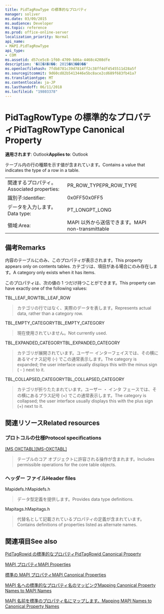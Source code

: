 ```yaml
---
title: PidTagRowType の標準的なプロパティ
manager: soliver
ms.date: 03/09/2015
ms.audience: Developer
ms.topic: reference
ms.prod: office-online-server
localization_priority: Normal
api_name:
- MAPI.PidTagRowType
api_type:
- COM
ms.assetid: d57ce5c8-1f60-4709-b86a-4468c4208dfe
description: '�ŏI�X�V��: 2015�N3��9��'
ms.openlocfilehash: 7fdb8781c39d7814ff2c38ff4df4545511d28a5f
ms.sourcegitcommit: 9d60cd82b5413446e5bc8ace2cd689f683fb41a7
ms.translationtype: MT
ms.contentlocale: ja-JP
ms.lasthandoff: 06/11/2018
ms.locfileid: "19803378"
---
```

# <a name="pidtagrowtype-canonical-property"></a><span data-ttu-id="e44d3-103">PidTagRowType の標準的なプロパティ</span><span class="sxs-lookup"><span data-stu-id="e44d3-103">PidTagRowType Canonical Property</span></span>

  
  
<span data-ttu-id="e44d3-104">**適用されます**: Outlook</span><span class="sxs-lookup"><span data-stu-id="e44d3-104">**Applies to**: Outlook</span></span> 
  
<span data-ttu-id="e44d3-105">テーブル内の行の種類を示す値が含まれています。</span><span class="sxs-lookup"><span data-stu-id="e44d3-105">Contains a value that indicates the type of a row in a table.</span></span>
  
|||
|:-----|:-----|
|<span data-ttu-id="e44d3-106">関連するプロパティ。</span><span class="sxs-lookup"><span data-stu-id="e44d3-106">Associated properties:</span></span>  <br/> |<span data-ttu-id="e44d3-107">PR_ROW_TYPE</span><span class="sxs-lookup"><span data-stu-id="e44d3-107">PR_ROW_TYPE</span></span>  <br/> |
|<span data-ttu-id="e44d3-108">識別子:</span><span class="sxs-lookup"><span data-stu-id="e44d3-108">Identifier:</span></span>  <br/> |<span data-ttu-id="e44d3-109">0x0FF5</span><span class="sxs-lookup"><span data-stu-id="e44d3-109">0x0FF5</span></span>  <br/> |
|<span data-ttu-id="e44d3-110">データを入力します。</span><span class="sxs-lookup"><span data-stu-id="e44d3-110">Data type:</span></span>  <br/> |<span data-ttu-id="e44d3-111">PT_LONG</span><span class="sxs-lookup"><span data-stu-id="e44d3-111">PT_LONG</span></span>  <br/> |
|<span data-ttu-id="e44d3-112">領域:</span><span class="sxs-lookup"><span data-stu-id="e44d3-112">Area:</span></span>  <br/> |<span data-ttu-id="e44d3-113">MAPI 以外から送信できます。</span><span class="sxs-lookup"><span data-stu-id="e44d3-113">MAPI non-transmittable</span></span>  <br/> |
   
## <a name="remarks"></a><span data-ttu-id="e44d3-114">備考</span><span class="sxs-lookup"><span data-stu-id="e44d3-114">Remarks</span></span>

<span data-ttu-id="e44d3-115">内容のテーブルにのみ、このプロパティが表示されます。</span><span class="sxs-lookup"><span data-stu-id="e44d3-115">This property appears only on contents tables.</span></span> <span data-ttu-id="e44d3-116">カテゴリは、項目がある場合にのみ存在します。</span><span class="sxs-lookup"><span data-stu-id="e44d3-116">A category only exists when it has items.</span></span>
  
<span data-ttu-id="e44d3-117">このプロパティは、次の値の 1 つだけ持つことができます。</span><span class="sxs-lookup"><span data-stu-id="e44d3-117">This property can have exactly one of the following values:</span></span>
  
<span data-ttu-id="e44d3-118">TBL_LEAF_ROW</span><span class="sxs-lookup"><span data-stu-id="e44d3-118">TBL_LEAF_ROW</span></span> 
  
> <span data-ttu-id="e44d3-119">カテゴリの行ではなく、実際のデータを表します。</span><span class="sxs-lookup"><span data-stu-id="e44d3-119">Represents actual data, rather than a category row.</span></span>
    
<span data-ttu-id="e44d3-120">TBL_EMPTY_CATEGORY</span><span class="sxs-lookup"><span data-stu-id="e44d3-120">TBL_EMPTY_CATEGORY</span></span> 
  
> <span data-ttu-id="e44d3-121">現在使用されていません。</span><span class="sxs-lookup"><span data-stu-id="e44d3-121">Not currently used.</span></span>
    
<span data-ttu-id="e44d3-122">TBL_EXPANDED_CATEGORY</span><span class="sxs-lookup"><span data-stu-id="e44d3-122">TBL_EXPANDED_CATEGORY</span></span> 
  
> <span data-ttu-id="e44d3-123">カテゴリが展開されています。ユーザー インターフェイスでは、その横にあるマイナス記号 (-) でこの通常表示します。</span><span class="sxs-lookup"><span data-stu-id="e44d3-123">The category is expanded; the user interface usually displays this with the minus sign ( - ) next to it.</span></span>
    
<span data-ttu-id="e44d3-124">TBL_COLLAPSED_CATEGORY</span><span class="sxs-lookup"><span data-stu-id="e44d3-124">TBL_COLLAPSED_CATEGORY</span></span> 
  
> <span data-ttu-id="e44d3-125">カテゴリが折りたたまれています。ユーザー ・ インタ フェースでは、その横にあるプラス記号 (+) でこの通常表示します。</span><span class="sxs-lookup"><span data-stu-id="e44d3-125">The category is collapsed; the user interface usually displays this with the plus sign (+) next to it.</span></span>
    
## <a name="related-resources"></a><span data-ttu-id="e44d3-126">関連リソース</span><span class="sxs-lookup"><span data-stu-id="e44d3-126">Related resources</span></span>

### <a name="protocol-specifications"></a><span data-ttu-id="e44d3-127">プロトコルの仕様</span><span class="sxs-lookup"><span data-stu-id="e44d3-127">Protocol specifications</span></span>

<span data-ttu-id="e44d3-128">[[MS OXCTABL]](http://msdn.microsoft.com/library/d33612dc-36a8-4623-8a26-c156cf8aae4b%28Office.15%29.aspx)</span><span class="sxs-lookup"><span data-stu-id="e44d3-128">[[MS-OXCTABL]](http://msdn.microsoft.com/library/d33612dc-36a8-4623-8a26-c156cf8aae4b%28Office.15%29.aspx)</span></span>
  
> <span data-ttu-id="e44d3-129">テーブルのコア オブジェクトに許容される操作が含まれます。</span><span class="sxs-lookup"><span data-stu-id="e44d3-129">Includes permissible operations for the core table objects.</span></span>
    
### <a name="header-files"></a><span data-ttu-id="e44d3-130">ヘッダー ファイル</span><span class="sxs-lookup"><span data-stu-id="e44d3-130">Header files</span></span>

<span data-ttu-id="e44d3-131">Mapidefs.h</span><span class="sxs-lookup"><span data-stu-id="e44d3-131">Mapidefs.h</span></span>
  
> <span data-ttu-id="e44d3-132">データ型定義を提供します。</span><span class="sxs-lookup"><span data-stu-id="e44d3-132">Provides data type definitions.</span></span>
    
<span data-ttu-id="e44d3-133">Mapitags.h</span><span class="sxs-lookup"><span data-stu-id="e44d3-133">Mapitags.h</span></span>
  
> <span data-ttu-id="e44d3-134">代替名として記載されているプロパティの定義が含まれています。</span><span class="sxs-lookup"><span data-stu-id="e44d3-134">Contains definitions of properties listed as alternate names.</span></span>
    
## <a name="see-also"></a><span data-ttu-id="e44d3-135">関連項目</span><span class="sxs-lookup"><span data-stu-id="e44d3-135">See also</span></span>



[<span data-ttu-id="e44d3-136">PidTagRowid の標準的なプロパティ</span><span class="sxs-lookup"><span data-stu-id="e44d3-136">PidTagRowid Canonical Property</span></span>](pidtagrowid-canonical-property.md)


[<span data-ttu-id="e44d3-137">MAPI プロパティ</span><span class="sxs-lookup"><span data-stu-id="e44d3-137">MAPI Properties</span></span>](mapi-properties.md)
  
[<span data-ttu-id="e44d3-138">標準の MAPI プロパティ</span><span class="sxs-lookup"><span data-stu-id="e44d3-138">MAPI Canonical Properties</span></span>](mapi-canonical-properties.md)
  
[<span data-ttu-id="e44d3-139">MAPI 名への標準的なプロパティ名のマッピング</span><span class="sxs-lookup"><span data-stu-id="e44d3-139">Mapping Canonical Property Names to MAPI Names</span></span>](mapping-canonical-property-names-to-mapi-names.md)
  
[<span data-ttu-id="e44d3-140">MAPI 名前を標準のプロパティ名にマップします。</span><span class="sxs-lookup"><span data-stu-id="e44d3-140">Mapping MAPI Names to Canonical Property Names</span></span>](mapping-mapi-names-to-canonical-property-names.md)

